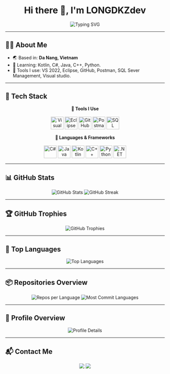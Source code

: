 <h1 align="center">Hi there 👋, I'm LONGDKZdev</h1>

<p align="center">
  <img src="https://readme-typing-svg.demolab.com?font=Fira+Code&size=22&duration=3000&pause=1000&center=true&width=435&lines=Self-taught+Developer+from+Vietnam;C%23+%7C+React+Native+%7C+Azure+%7C+Umbraco+CMS;Love+building+useful+tools+and+learning+new+tech!" alt="Typing SVG" />
</p>

---

## 🙋‍♂️ About Me

- 🌏 Based in: **Da Nang, Vietnam**
- 🧠 Learning: Kotlin, C#, Java, C++, Python.
- 🧰 Tools I use: VS 2022, Eclipse, GitHub, Postman, SQL Sever Management, Visual studio.

---

## 🧰 Tech Stack

<p align="center">
  <strong>🔧 Tools I Use</strong><br><br>
  <img src="https://cdn.jsdelivr.net/gh/devicons/devicon/icons/visualstudio/visualstudio-plain.svg" width="40" title="Visual Studio" />
  <img src="https://cdn.jsdelivr.net/gh/devicons/devicon/icons/eclipse/eclipse-original.svg" width="40" title="Eclipse" />
  <img src="https://cdn.jsdelivr.net/gh/devicons/devicon/icons/github/github-original.svg" width="40" title="GitHub" />
  <img src="https://cdn.jsdelivr.net/gh/devicons/devicon/icons/postman/postman-original.svg" width="40" title="Postman" />
  <img src="https://cdn.jsdelivr.net/gh/devicons/devicon/icons/microsoftsqlserver/microsoftsqlserver-plain.svg" width="40" title="SQL Server" />
</p>

<p align="center">
  <strong>🧠 Languages & Frameworks</strong><br><br>
  <img src="https://cdn.jsdelivr.net/gh/devicons/devicon/icons/csharp/csharp-original.svg" width="40" title="C#" />
  <img src="https://cdn.jsdelivr.net/gh/devicons/devicon/icons/java/java-original.svg" width="40" title="Java" />
  <img src="https://cdn.jsdelivr.net/gh/devicons/devicon/icons/kotlin/kotlin-original.svg" width="40" title="Kotlin" />
  <img src="https://cdn.jsdelivr.net/gh/devicons/devicon/icons/cplusplus/cplusplus-original.svg" width="40" title="C++" />
  <img src="https://cdn.jsdelivr.net/gh/devicons/devicon/icons/python/python-original.svg" width="40" title="Python" />
  <img src="https://cdn.jsdelivr.net/gh/devicons/devicon/icons/dot-net/dot-net-original.svg" width="40" title=".NET" />
</p>





---

## 📊 GitHub Stats

<p align="center">
  <img src="https://github-readme-stats.vercel.app/api?username=LONGDKZdev&show_icons=true&theme=github_dark&v=2" alt="GitHub Stats" />
  <img src="https://streak-stats.demolab.com?user=LONGDKZdev&theme=github_dark&v=2" alt="GitHub Streak" />
</p>

---

## 🏆 GitHub Trophies

<p align="center">
  <img src="https://github-profile-trophy.vercel.app/?username=LONGDKZdev&theme=darkhub&no-frame=true&v=2" alt="GitHub Trophies" />
</p>

---

## 🧠 Top Languages

<p align="center">
  <img src="https://github-readme-stats.vercel.app/api/top-langs/?username=LONGDKZdev&layout=compact&theme=github_dark&v=2" alt="Top Languages" />
</p>

---

## 📦 Repositories Overview

<p align="center">
  <img src="https://github-profile-summary-cards.vercel.app/api/cards/repos-per-language?username=LONGDKZdev&theme=github_dark&v=2" alt="Repos per Language" />
  <img src="https://github-profile-summary-cards.vercel.app/api/cards/most-commit-language?username=LONGDKZdev&theme=github_dark&v=2" alt="Most Commit Languages" />
</p>

---

## 🧮 Profile Overview

<p align="center">
  <img src="https://github-profile-summary-cards.vercel.app/api/cards/profile-details?username=LONGDKZdev&theme=github_dark&v=2" alt="Profile Details" />
</p>

---

## 📬 Contact Me

<p align="center">
  <a href="mailto:longvh2549@gmail.com"><img src="https://img.shields.io/badge/Gmail-longvh2549@gmail.com-red?style=flat&logo=gmail&logoColor=white" /></a>
  <a href="https://www.facebook.com/longvo.huy.71" target="_blank"><img src="https://img.shields.io/badge/Facebook-%231877F2.svg?style=flat&logo=facebook&logoColor=white" /></a>
</p>
